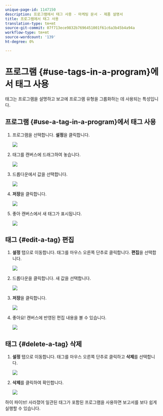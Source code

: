 ```yaml
---
unique-page-id: 1147150
description: 프로그램에서 태그 사용 - 마케팅 문서 - 제품 설명서
title: 프로그램에서 태그 사용
translation-type: tm+mt
source-git-commit: 07f713ece9832b7696451001f61c6a3b45b4a94a
workflow-type: tm+mt
source-wordcount: '139'
ht-degree: 0%

---
```



# 프로그램 {#use-tags-in-a-program}에서 태그 사용

태그는 프로그램을 설명하고 보고에 프로그램 유형을 그룹화하는 데 사용되는 특성입니다.

## 프로그램 {#use-a-tag-in-a-program}에서 태그 사용

1. 프로그램을 선택합니다. **설정**&#x200B;을 클릭합니다.

   ![](assets/image2014-9-23-15-3a45-3a0.png)

1. 태그를 캔버스에 드래그하여 놓습니다.

   ![](assets/image2014-9-23-15-3a45-3a13.png)

1. 드롭다운에서 값을 선택합니다.

   ![](assets/image2014-9-23-15-3a45-3a30.png)

1. **저장**&#x200B;을 클릭합니다.

   ![](assets/image2014-9-23-15-3a45-3a36.png)

1. 좋아 캔버스에서 새 태그가 표시됩니다.

   ![](assets/image2014-9-23-15-3a45-3a47.png)

## 태그 {#edit-a-tag} 편집

1. **설정** 탭으로 이동합니다. 태그를 마우스 오른쪽 단추로 클릭합니다. **편집**&#x200B;을 선택합니다.

   ![](assets/image2014-9-23-15-3a45-3a53.png)

1. 드롭다운을 클릭합니다. 새 값을 선택합니다.

   ![](assets/image2014-9-23-15-3a46-3a12.png)

1. **저장**&#x200B;을 클릭합니다.

   ![](assets/image2014-9-23-15-3a46-3a25.png)

1. 좋아요! 캔버스에 반영된 편집 내용을 볼 수 있습니다.

   ![](assets/image2014-9-23-15-3a46-3a35.png)

## 태그 {#delete-a-tag} 삭제

1. **설정** 탭으로 이동합니다. 태그를 마우스 오른쪽 단추로 클릭하고 **삭제**&#x200B;를 선택합니다.

   ![](assets/image2014-9-23-15-3a46-3a55.png)

1. **삭제**&#x200B;를 클릭하여 확인합니다.

   ![](assets/image2014-9-23-15-3a47-3a8.png)

하이 파이브! 사라졌어 일관된 태그가 포함된 프로그램을 사용하면 보고서를 보다 쉽게 실행할 수 있습니다.
